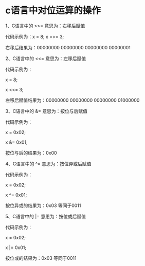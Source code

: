 # c语言中对位运算的操作 #

1、C语言中的 >>= 意思为：右移后赋值

代码示例为：x = 8; 
x >>= 3; 

右移后结果为：00000000 00000000 00000000 00000001



2、C语言中的 <<= 意思为：左移后赋值

代码示例为：

x = 8;

x <<= 3; 

左移后赋值结果为：00000000 00000000 00000000 01000000



3、C语言中的 &= 意思为：按位与后赋值

代码示例为：

x = 0x02; 

x &= 0x01; 

按位与后的结果为：0x00



4、C语言中的 ^= 意思为：按位异或后赋值

代码示例为：

x = 0x02; 

x ^= 0x01; 

按位异或的结果为：0x03 等同于0011



5、C语言中的 |= 意思为：按位或后赋值

代码示例为：

x = 0x02; 

x  |= 0x01;

按位或的结果为：0x03 等同于0011